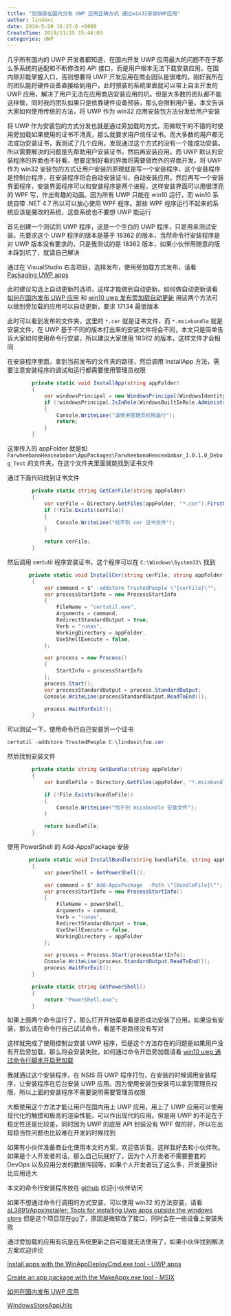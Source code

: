 ```yaml
---
title: "加强版在国内分发 UWP 应用正确方式 通过win32安装UWP应用"
author: lindexi
date: 2024-5-20 16:22:6 +0800
CreateTime: 2019/11/25 15:44:03
categories: UWP
---
```


几乎所有国内的 UWP 开发者都知道，在国内开发 UWP 应用最大的问题不在于那么多系统的适配和不断修改的 API 接口，而是用户根本无法下载安装应用。在国内除非能掌握入口，否则想要将 UWP 开发应用在商业团队是很难的。刚好我所在的团队能将硬件设备直接给到用户，此时预装的系统里面就可以带上自主开发的 UWP 应用，解决了用户无法在应用商店安装应用的坑。但是大多数的团队都不能这样做，同时我的团队如果只是依靠硬件设备预装，那么会限制用户量。本文告诉大家如何使用传统的方法，将 UWP 作为 win32 应用安装包方法分发给用户安装

<!--more-->


<!-- CreateTime:2019/11/25 15:44:03 -->

<!-- csdn -->

将 UWP 作为安装包的方式分发也就是通过旁加载的方式，而微软干的不错的时使用旁加载如果使用的证书不清真，那么就要求用户信任证书。而大多数的用户都无法成功安装证书，我测试了几个应用，发现通过这个方式的没有一个能成功安装。所以需要解决的问题是先帮助用户安装证书，然后再安装应用。而 UWP 默认的安装程序的界面也不好看，想要定制好看的界面将需要做而外的界面开发。将 UWP 作为 win32 安装包的方式让用户安装的原理就是写一个安装程序，这个安装程序是控制台程序，在安装程序将会自动安装证书，自动安装应用。然后再写一个安装界面程序，安装界面程序可以和安装程序是两个进程，这样安装界面可以用很漂亮的 WPF 写，作出有趣的动画。因为所有 UWP 只能在 win10 运行，而 win10 系统自带 .NET 4.7 所以可以放心使用 WPF 程序。那些 WPF 程序运行不起来的系统应该是魔改的系统，这些系统也不要想 UWP 能运行

首先创建一个测试的 UWP 程序，这是一个空白的 UWP 程序，只是用来测试安装。先要求这个 UWP 程序的版本是基于 18362 的版本，当然命令行安装程序是对 UWP 版本没有要求的，只是我测试的是 18362 版本，如果小伙伴用随意的版本踩到坑了，就请自己解决

通过在 VisualStudio 右击项目，选择发布，使用旁加载方式发布，请看 [Packaging UWP apps](https://docs.microsoft.com/en-us/windows/msix/package/packaging-uwp-apps?redirectedfrom=MSDN#sideload-your-app-package) 

此时建议勾选上自动更新的选项，这样才能做到自动更新。如何做自动更新请看 [如何在国内发布 UWP 应用](https://blog.lindexi.com/post/%E5%A6%82%E4%BD%95%E5%9C%A8%E5%9B%BD%E5%86%85%E5%8F%91%E5%B8%83-UWP-%E5%BA%94%E7%94%A8.html) 和 [win10 uwp 发布旁加载自动更新](https://blog.lindexi.com/post/win10-uwp-%E5%8F%91%E5%B8%83%E6%97%81%E5%8A%A0%E8%BD%BD%E8%87%AA%E5%8A%A8%E6%9B%B4%E6%96%B0.html ) 用这两个方法可以做到旁加载的应用可以自动更新，要求 17134 最低版本

此时可以看到发布的文件夹，这里的 `*.cer` 就是证书文件，而 `*.msixbundle` 就是安装文件，在 UWP 基于不同的版本打出来的安装文件将会不同，本文只是简单告诉大家如何使用命令行安装，所以建议大家使用 18362 的版本，这样文件才会相同

在安装程序里面，拿到当前发布的文件夹的路径，然后调用 InstallApp 方法，需要注意安装程序的调试和运行都需要使用管理员权限

```csharp
        private static void InstallApp(string appFolder)
        {
            var windowsPrincipal = new WindowsPrincipal(WindowsIdentity.GetCurrent());
            if (!windowsPrincipal.IsInRole(WindowsBuiltInRole.Administrator))
            {
                Console.WriteLine("请使用管理员权限运行");
                return;
            }
        }
```

这里传入的 appFolder 就是如 `FarwheebanaHeaceababar\AppPackages\FarwheebanaHeaceababar_1.0.1.0_Debug_Test` 的文件夹，在这个文件夹里面就能找到证书文件

通过下面代码找到证书文件

```csharp
        private static string GetCerFile(string appFolder)
        {
            var cerFile = Directory.GetFiles(appFolder, "*.cer").FirstOrDefault();
            if (!File.Exists(cerFile))
            {
                Console.WriteLine("找不到 cer 证书文件");
            }

            return cerFile;
        }
```

然后调用 certutil 程序安装证书，这个程序可以在 `C:\Windows\System32\` 找到

```csharp
       private static void InstallCer(string cerFile, string appFolder)
        {
            var command = $" -addstore TrustedPeople \"{cerFile}\"";
            var processStartInfo = new ProcessStartInfo
            {
                FileName = "certutil.exe",
                Arguments = command,
                RedirectStandardOutput = true,
                Verb = "runas",
                WorkingDirectory = appFolder,
                UseShellExecute = false,
            };

            var process = new Process()
            {
                StartInfo = processStartInfo
            };
            process.Start();
            var processStandardOutput = process.StandardOutput;
            Console.WriteLine(processStandardOutput.ReadToEnd());

            process.WaitForExit();
        }
```

可以测试一下，使用命令行自己安装另一个证书

```csharp
certutil -addstore TrustedPeople C:\lindexi\foo.cer
```

然后找到安装文件

```csharp
        private static string GetBundle(string appFolder)
        {
            var bundleFile = Directory.GetFiles(appFolder, "*.msixbundle").FirstOrDefault();

            if (!File.Exists(bundleFile))
            {
                Console.WriteLine("找不到 msixbundle 安装文件");
            }

            return bundleFile;
        }
```

使用 PowerShell 的 Add-AppxPackage 安装

```csharp
       private static void InstallBundle(string bundleFile, string appFolder)
        {
            var powerShell = GetPowerShell();

            var command = $" Add-AppxPackage  -Path \"{bundleFile}\"";
            var processStartInfo = new ProcessStartInfo()
            {
                FileName = powerShell,
                Arguments = command,
                Verb = "runas",
                RedirectStandardOutput = true,
                UseShellExecute = false,
                WorkingDirectory = appFolder
            };

            var process = Process.Start(processStartInfo);
            Console.WriteLine(process.StandardOutput.ReadToEnd());
            process.WaitForExit();
        }

        private static string GetPowerShell()
        {
            return "PowerShell.exe";
        }
```

如果上面两个命令运行了，那么打开开始菜单看是否成功安装了应用，如果没有安装，那么请在命令行自己试试命令，看是不是路径没有写对

这样就完成了使用控制台安装 UWP 程序，但是这个方法存在的问题是如果用户没有开启旁加载，那么将会安装失败。如何通过命令开启旁加载请看 [win10 uwp 通过命令行脚本开启旁加载](https://blog.lindexi.com/post/win10-uwp-%E9%80%9A%E8%BF%87%E5%91%BD%E4%BB%A4%E8%A1%8C%E8%84%9A%E6%9C%AC%E5%BC%80%E5%90%AF%E6%97%81%E5%8A%A0%E8%BD%BD.html )

我就通过这个安装程序，在 NSIS 将 UWP 程序打包，在安装的时候调用安装程序，让安装程序在后台安装 UWP 应用。因为使用安装包安装可以拿到管理员权限，所以上面的安装程序不需要说明需要管理员权限

大概使用这个方法才能让用户在国内用上 UWP 应用，用上了 UWP 应用可以使用现代化的触摸和极高的渲染性能，可以作出现代的应用。但是用 UWP 的不足在于稳定性还是比较差，同时因为 UWP 的底层 API 封装没有 WPF 做的好，所以在出现稳当性问题也比较难在开发的时候找到

如果有小伙伴准备商业化使用本文的方案，欢迎告诉我，这样我好去和小伙伴吹。如果是个人开发者的话，那么自己玩就好了。因为个人开发者不需要整套的 DevOps 以及应用分发的数据传回等，如果个人开发者玩了这么多，开发量预计比应用还大

本文的命令行安装程序放在 [github](https://github.com/lindexi/lindexi_gd/tree/52d635598e2342fa74a6aaebb73ff40df0a7ad50/FarwheebanaHeaceababar) 欢迎小伙伴访问

如果不想通过命令行调用的方式安装，可以使用 win32 的方法安装，请看 [aL3891/AppxInstaller: Tools for installing Uwp apps outside the windows store](https://github.com/aL3891/AppxInstaller) 但是这个项目现在gg了，原因是微软改了接口，同时会在一些设备上安装失败

通过旁加载的应用有坑是在系统更新之后可能就无法使用了，如果小伙伴找到解决方案欢迎评论

[Install apps with the WinAppDeployCmd.exe tool - UWP apps](https://docs.microsoft.com/en-us/windows/uwp/packaging/install-universal-windows-apps-with-the-winappdeploycmd-tool)

[Create an app package with the MakeAppx.exe tool - MSIX](https://docs.microsoft.com/en-us/windows/msix/package/create-app-package-with-makeappx-tool)

[如何在国内发布 UWP 应用](https://blog.lindexi.com/post/%E5%A6%82%E4%BD%95%E5%9C%A8%E5%9B%BD%E5%86%85%E5%8F%91%E5%B8%83-UWP-%E5%BA%94%E7%94%A8.html)

[WindowsStoreAppUtils](https://github.com/apache/cordova-windows/blob/master/template/cordova/lib/WindowsStoreAppUtils.ps1)

